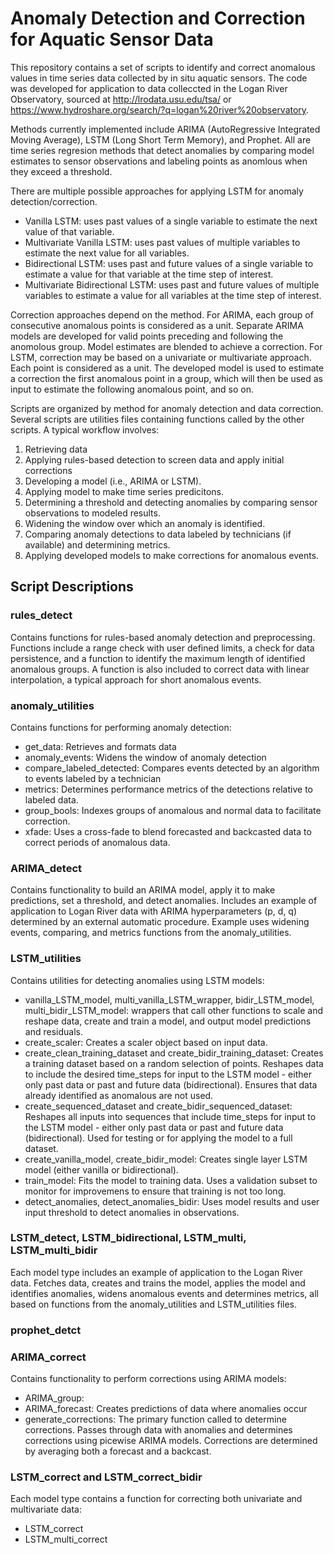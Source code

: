 # Anomaly Detection and Correction for Aquatic Sensor Data
This repository contains a set of scripts to identify and correct anomalous values in time series data collected by in situ aquatic sensors. The code was developed for application to data colleccted in the Logan River Observatory, sourced at http://lrodata.usu.edu/tsa/ or https://www.hydroshare.org/search/?q=logan%20river%20observatory.

Methods currently implemented include ARIMA (AutoRegressive Integrated Moving Average), LSTM (Long Short Term Memory), and Prophet. All are time series regresion methods that detect anomalies by comparing model estimates to sensor observations and labeling points as anomlous when they exceed a threshold.

There are multiple possible approaches for applying LSTM for anomaly detection/correction. 
- Vanilla LSTM: uses past values of a single variable to estimate the next value of that variable.
- Multivariate Vanilla LSTM: uses past values of multiple variables to estimate the next value for all variables.
- Bidirectional LSTM: uses past and future values of a single variable to estimate a value for that variable at the time step of interest.
- Multivariate Bidirectional LSTM: uses past and future values of multiple variables to estimate a value for all variables at the time step of interest.

Correction approaches depend on the method. For ARIMA, each group of consecutive anomalous points is considered as a unit. Separate ARIMA models are developed for valid points preceding and following the anomolous group. Model estimates are blended to achieve a correction. For LSTM, correction may be based on a univariate or multivariate approach. Each point is considered as a unit. The developed model is used to estimate a correction the first anomalous point in a group, which will then be used as input to estimate the following anomalous point, and so on.

Scripts are organized by method for anomaly detection and data correction. Several scripts are utilities files containing functions called by the other scripts. A typical workflow involves:
1. Retrieving data
2. Applying rules-based detection to screen data and apply initial corrections
3. Developing a model (i.e., ARIMA or LSTM). 
4. Applying model to make time series predicitons.
5. Determining a threshold and detecting anomalies by comparing sensor observations to modeled results.
6. Widening the window over which an anomaly is identified.
7. Comparing anomaly detections to data labeled by technicians (if available) and determining metrics.
8. Applying developed models to make corrections for anomalous events.

## Script Descriptions

### rules_detect
Contains functions for rules-based anomaly detection and preprocessing. Functions include a range check with user defined limits, a check for data persistence, and a function to identify the maximum length of identified anomalous groups. A function is also included to correct data with linear interpolation, a typical approach for short anomalous events.

### anomaly_utilities
Contains functions for performing anomaly detection:
- get_data: Retrieves and formats data
- anomaly_events: Widens the window of anomaly detection
- compare_labeled_detected: Compares events detected by an algorithm to events labeled by a technician
- metrics: Determines performance metrics of the detections relative to labeled data.
- group_bools: Indexes groups of anomalous and normal data to facilitate correction.
- xfade: Uses a cross-fade to blend forecasted and backcasted data to correct periods of anomalous data.

### ARIMA_detect
Contains functionality to build an ARIMA model, apply it to make predictions, set a threshold, and detect anomalies. Includes an example of application to Logan River data with ARIMA hyperparameters (p, d, q) determined by an external automatic procedure. Example uses widening events, comparing, and metrics functions from the anomaly_utilities.

### LSTM_utilities
Contains utilities for detecting anomalies using LSTM models:
- vanilla_LSTM_model, multi_vanilla_LSTM_wrapper, bidir_LSTM_model, multi_bidir_LSTM_model: wrappers that call other functions to scale and reshape data, create and train a model, and output model predictions and residuals.
- create_scaler: Creates a scaler object based on input data.
- create_clean_training_dataset and create_bidir_training_dataset: Creates a training dataset based on a random selection of points. Reshapes data to include the desired time_steps for input to the LSTM model - either only past data or past and future data (bidirectional). Ensures that data already identified as anomalous are not used.
- create_sequenced_dataset and create_bidir_sequenced_dataset: Reshapes all inputs into sequences that include time_steps for input to the LSTM model - either only past data or past and future data (bidirectional). Used for testing or for applying the model to a full dataset.
- create_vanilla_model, create_bidir_model: Creates single layer LSTM model (either vanilla or bidirectional).
- train_model: Fits the model to training data. Uses a validation subset to monitor for improvemens to ensure that training is not too long.
- detect_anomalies, detect_anomalies_bidir: Uses model results and user input threshold to detect anomalies in observations.

### LSTM_detect, LSTM_bidirectional, LSTM_multi, LSTM_multi_bidir
Each model type includes an example of application to the Logan River data. Fetches data, creates and trains the model, applies the model and identifies anomalies, widens anomalous events and determines metrics, all based on functions from the anomaly_utilities and LSTM_utilities files.

### prophet_detct

### ARIMA_correct
Contains functionality to perform corrections using ARIMA models:
- ARIMA_group:
- ARIMA_forecast: Creates predictions of data where anomalies occur
- generate_corrections: The primary function called to determine corrections. Passes through data with anomalies and determines corrections using picewise ARIMA models. Corrections are determined by averaging both a forecast and a backcast.

### LSTM_correct and LSTM_correct_bidir
Each model type contains a function for correcting both univariate and multivariate data:
- LSTM_correct
- LSTM_multi_correct



